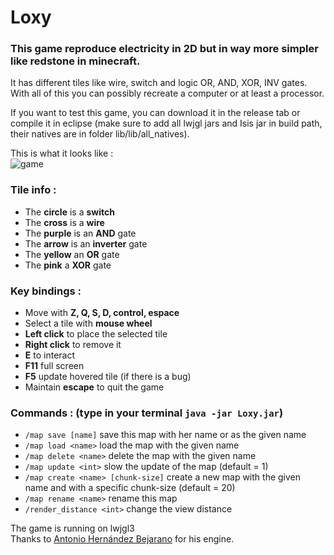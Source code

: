 # Loxy

### This game reproduce electricity in 2D but in way more simpler like redstone in minecraft.
It has different tiles like wire, switch and logic OR, AND, XOR, INV gates.</br>
With all of this you can possibly recreate a computer or at least a processor.

If you want to test this game, you can download it in the release tab or compile it in eclipse (make sure to add all lwjgl jars and Isis jar in build path, their natives are in folder lib/lib/all_natives).

This is what it looks like :</br>
![game](/preview.jpg?raw=true)

### Tile info :
- The **circle** is a **switch**
- The **cross** is a **wire**
- The **purple** is an **AND** gate
- The **arrow** is an **inverter** gate
- The **yellow** an **OR** gate
- The **pink** a **XOR** gate

### Key bindings :
- Move with **Z, Q, S, D, control, espace**
- Select a tile with **mouse wheel**
- **Left click** to place the selected tile
- **Right click** to remove it
- **E** to interact
- **F11** full screen
- **F5** update hovered tile (if there is a bug)
- Maintain **escape** to quit the game

### Commands : (type in your terminal `java -jar Loxy.jar`)
- `/map save [name]` save this map with her name or as the given name
- `/map load <name>` load the map with the given name
- `/map delete <name>` delete the map with the given name
- `/map update <int>` slow the update of the map (default = 1)
- `/map create <name> [chunk-size]` create a new map with the given name and with a specific chunk-size (default = 20)
- `/map rename <name>` rename this map
- `/render_distance <int>` change the view distance

The game is running on lwjgl3</br>
Thanks to [Antonio Hernández Bejarano](https://ahbejarano.gitbook.io/lwjglgamedev/) for his engine.

